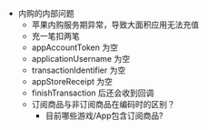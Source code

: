 

- 内购的内部问题
    - 苹果内购服务期异常，导致大面积应用无法充值
    - 充一笔扣两笔
    - appAccountToken 为空
    - applicationUsername 为空
    - transactionIdentifier 为空
    - appStoreReceipt 为空
    - finishTransaction 后还会收到回调
    - 订阅商品与非订阅商品在编码时的区别？
        - 目前哪些游戏/App包含订阅商品?